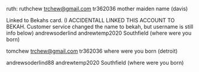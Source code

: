 ruth:
ruthchew
trchew@gmail.com
tr362036
mother maiden name (davis)

Linked to Bekahs card.
(I ACCIDENTALL LINKED THIS ACCOUNT TO BEKAH. Customer service changed the name to bekah, but username is still info below)
andrewsoderlind
andrewtemp2020
Southfield (where were you born)


tomchew
trchew@gmail.com
tr362036
where were you born (detroit)


andrewsoderlind88
andrewtemp2020
Southfield (where were you born)